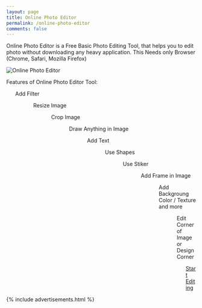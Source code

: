 ```yaml
---
layout: page
title: Online Photo Editor
permalink: /online-photo-editor
comments: false
---  
```

<div class="row justify-content-between">
<div class="col-md-8 pr-5">  

<p> Online Photo Editor is a Free Basic Photo Editing Tool, that helps you to edit photo without downloading any heavy application. This Needs only Browser (Chrome, Safari, Mozilla Firefox)</p>

<p class="mb-5"><img class="shadow-lg" src="{{site.baseurl}}/assets/images/
Online-Photo-Editor.png" alt="Online Photo Editor" /></p>

Features of Online Photo Editor Tool:

<ol> Add Filter <ol>
<ol> Resize Image <ol>
<ol> Crop Image <ol>
<ol> Draw Anything in Image <ol>
<ol> Add Text   <ol>
<ol> Use Shapes <ol>
<ol> Use Stiker <ol>
<ol> Add Frame in Image <ol>
<ol> Add Backgroung Color / Texture and more <ol>
<ol> Edit Corner of Image or Design Corner <ol>
 
 

<a href="https://onlinephotoeditor.andrimo.com/">Start Editing</a>



</div>

<div class="col-md-4">
    
<div class="sticky-top sticky-top-80">

{% include advertisements.html %}

</div>
</div>
</div>
